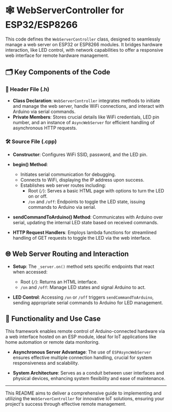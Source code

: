 # 🕸️ WebServerController for ESP32/ESP8266

This code defines the `WebServerController` class, designed to seamlessly manage a web server on ESP32 or ESP8266 modules. It bridges hardware interaction, like LED control, with network capabilities to offer a responsive web interface for remote hardware management.

## 🗂 Key Components of the Code

### 📄 Header File (.h)

- **Class Declaration**: `WebServerController` integrates methods to initiate and manage the web server, handle WiFi connections, and interact with Arduino via serial commands.
- **Private Members**: Stores crucial details like WiFi credentials, LED pin number, and an instance of `AsyncWebServer` for efficient handling of asynchronous HTTP requests.

### 🛠 Source File (.cpp)

- **Constructor**: Configures WiFi SSID, password, and the LED pin.
- **begin() Method**:
  - Initiates serial communication for debugging.
  - Connects to WiFi, displaying the IP address upon success.
  - Establishes web server routes including:
    - Root (`/`): Serves a basic HTML page with options to turn the LED on or off.
    - `/on` and `/off`: Endpoints to toggle the LED state, issuing commands to Arduino via serial.

- **sendCommandToArduino() Method**: Communicates with Arduino over serial, updating the internal LED state based on received commands.

- **HTTP Request Handlers**: Employs lambda functions for streamlined handling of GET requests to toggle the LED via the web interface.

## 🌐 Web Server Routing and Interaction

- **Setup**: The `_server.on()` method sets specific endpoints that react when accessed:
  - Root (`/`): Returns an HTML interface.
  - `/on` and `/off`: Manage LED states and signal Arduino to act.

- **LED Control**: Accessing `/on` or `/off` triggers `sendCommandToArduino`, sending appropriate serial commands to Arduino for LED management.

## 🚀 Functionality and Use Case

This framework enables remote control of Arduino-connected hardware via a web interface hosted on an ESP module, ideal for IoT applications like home automation or remote data monitoring.

- **Asynchronous Server Advantage**: The use of `ESPAsyncWebServer` ensures effective multiple connection handling, crucial for system responsiveness and scalability.

- **System Architecture**: Serves as a conduit between user interfaces and physical devices, enhancing system flexibility and ease of maintenance.

---

This README aims to deliver a comprehensive guide to implementing and utilizing the `WebServerController` for innovative IoT solutions, ensuring your project's success through effective remote management.
